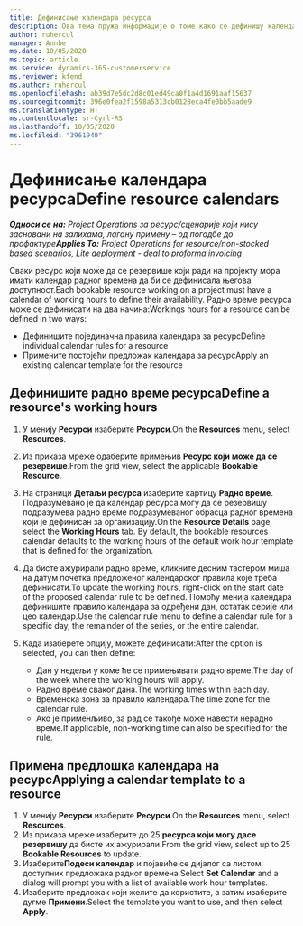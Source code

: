 ```yaml
---
title: Дефинисање календара ресурса
description: Ова тема пружа информације о томе како се дефинишу календари радног времена за ресурсе у услузи Project Operations.
author: ruhercul
manager: Annbe
ms.date: 10/05/2020
ms.topic: article
ms.service: dynamics-365-customerservice
ms.reviewer: kfend
ms.author: ruhercul
ms.openlocfilehash: ab39d7e5dc2d8c01ed49ca0f1a4d1691aaf15637
ms.sourcegitcommit: 396e0fea2f1598a5313cb0128eca4fe0bb5aade9
ms.translationtype: HT
ms.contentlocale: sr-Cyrl-RS
ms.lasthandoff: 10/05/2020
ms.locfileid: "3961940"
---
```

# <a name="define-resource-calendars"></a><span data-ttu-id="1e453-103">Дефинисање календара ресурса</span><span class="sxs-lookup"><span data-stu-id="1e453-103">Define resource calendars</span></span>

<span data-ttu-id="1e453-104">_**Односи се на:** Project Operations за ресурс/сценарије који нису засновани на залихама, лагану примену – од погодбе до профактуре_</span><span class="sxs-lookup"><span data-stu-id="1e453-104">_**Applies To:** Project Operations for resource/non-stocked based scenarios, Lite deployment - deal to proforma invoicing_</span></span>

<span data-ttu-id="1e453-105">Сваки ресурс који може да се резервише који ради на пројекту мора имати календар радног времена да би се дефинисала његова доступност.</span><span class="sxs-lookup"><span data-stu-id="1e453-105">Each bookable resource working on a project must have a calendar of working hours to define their availability.</span></span> <span data-ttu-id="1e453-106">Радно време ресурса може се дефинисати на два начина:</span><span class="sxs-lookup"><span data-stu-id="1e453-106">Workings hours for a resource can be defined in two ways:</span></span> 

   - <span data-ttu-id="1e453-107">Дефинишите појединачна правила календара за ресурс</span><span class="sxs-lookup"><span data-stu-id="1e453-107">Define individual calendar rules for a resource</span></span>
   - <span data-ttu-id="1e453-108">Примените постојећи предложак календара за ресурс</span><span class="sxs-lookup"><span data-stu-id="1e453-108">Apply an existing calendar template for the resource</span></span>

## <a name="define-a-resources-working-hours"></a><span data-ttu-id="1e453-109">Дефинишите радно време ресурса</span><span class="sxs-lookup"><span data-stu-id="1e453-109">Define a resource's working hours</span></span>

1. <span data-ttu-id="1e453-110">У менију **Ресурси** изаберите **Ресурси**.</span><span class="sxs-lookup"><span data-stu-id="1e453-110">On the **Resources** menu, select **Resources**.</span></span>
2. <span data-ttu-id="1e453-111">Из приказа мреже одаберите примењив **Ресурс који може да се резервише**.</span><span class="sxs-lookup"><span data-stu-id="1e453-111">From the grid view, select the applicable **Bookable Resource**.</span></span>
3. <span data-ttu-id="1e453-112">На страници **Детаљи ресурса** изаберите картицу **Радно време**. Подразумевано је да календар ресурса могу да се резервишу подразумева радно време подразумеваног обрасца радног времена који је дефинисан за организацију.</span><span class="sxs-lookup"><span data-stu-id="1e453-112">On the **Resource Details** page, select the **Working Hours** tab. By default, the bookable resources calendar defaults to the working hours of the default work hour template that is defined for the organization.</span></span>
4. <span data-ttu-id="1e453-113">Да бисте ажурирали радно време, кликните десним тастером миша на датум почетка предложеног календарског правила које треба дефинисати.</span><span class="sxs-lookup"><span data-stu-id="1e453-113">To update the working hours, right-click on the start date of the proposed calendar rule to be defined.</span></span> <span data-ttu-id="1e453-114">Помоћу менија календара дефинишите правило календара за одређени дан, остатак серије или цео календар.</span><span class="sxs-lookup"><span data-stu-id="1e453-114">Use the calendar rule menu to define a calendar rule for a specific day, the remainder of the series, or the entire calendar.</span></span>
5. <span data-ttu-id="1e453-115">Када изаберете опцију, можете дефинисати:</span><span class="sxs-lookup"><span data-stu-id="1e453-115">After the option is selected, you can then define:</span></span>

    - <span data-ttu-id="1e453-116">Дан у недељи у коме ће се примењивати радно време.</span><span class="sxs-lookup"><span data-stu-id="1e453-116">The day of the week where the working hours will apply.</span></span>
    - <span data-ttu-id="1e453-117">Радно време сваког дана.</span><span class="sxs-lookup"><span data-stu-id="1e453-117">The working times within each day.</span></span>
    - <span data-ttu-id="1e453-118">Временска зона за правило календара.</span><span class="sxs-lookup"><span data-stu-id="1e453-118">The time zone for the calendar rule.</span></span>
    - <span data-ttu-id="1e453-119">Ако је применљиво, за рад се такође може навести нерадно време.</span><span class="sxs-lookup"><span data-stu-id="1e453-119">If applicable, non-working time can also be specified for the rule.</span></span>

## <a name="applying-a-calendar-template-to-a-resource"></a><span data-ttu-id="1e453-120">Примена предлошка календара на ресурс</span><span class="sxs-lookup"><span data-stu-id="1e453-120">Applying a calendar template to a resource</span></span>

1. <span data-ttu-id="1e453-121">У менију **Ресурси** изаберите **Ресурси**.</span><span class="sxs-lookup"><span data-stu-id="1e453-121">On the **Resources** menu, select **Resources**.</span></span>
2. <span data-ttu-id="1e453-122">Из приказа мреже изаберите до 25 **ресурса који могу дасе резервишу** да бисте их ажурирали.</span><span class="sxs-lookup"><span data-stu-id="1e453-122">From the grid view, select up to 25 **Bookable Resources** to update.</span></span>
3. <span data-ttu-id="1e453-123">Изаберите**Подеси календар** и појавиће се дијалог са листом доступних предложака радног времена.</span><span class="sxs-lookup"><span data-stu-id="1e453-123">Select **Set Calendar** and a dialog will prompt you with a list of available work hour templates.</span></span>
4. <span data-ttu-id="1e453-124">Изаберите предложак који желите да користите, а затим изаберите дугме **Примени**.</span><span class="sxs-lookup"><span data-stu-id="1e453-124">Select the template you want to use, and then select **Apply**.</span></span>
